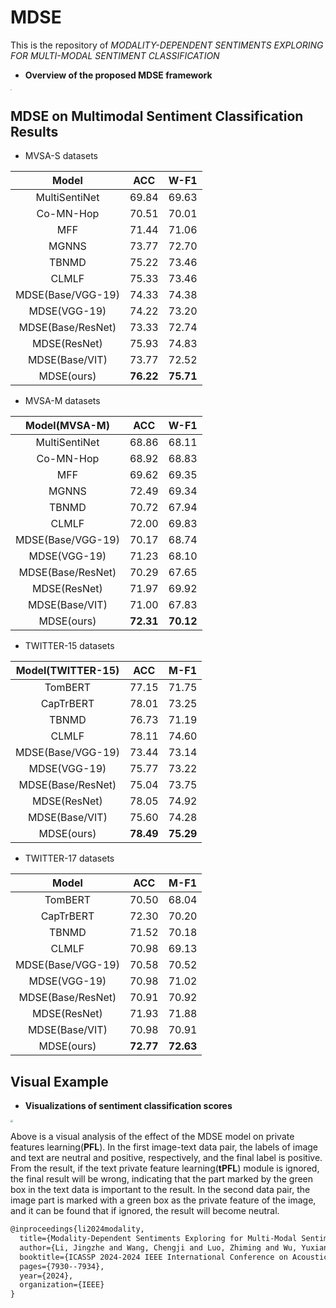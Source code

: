 # MDSE

This is the repository of *MODALITY-DEPENDENT SENTIMENTS EXPLORING FOR MULTI-MODAL SENTIMENT CLASSIFICATION*

* **Overview of the proposed MDSE framework**

<img src="./img/mdse.png" style="zoom:10%;" />

## MDSE on Multimodal Sentiment Classification Results

* MVSA-S datasets

|       Model       |    ACC    |   W-F1    |
| :---------------: | :-------: | :-------: |
|   MultiSentiNet   |   69.84   |   69.63   |
|     Co-MN-Hop     |   70.51   |   70.01   |
|        MFF        |   71.44   |   71.06   |
|       MGNNS       |   73.77   |   72.70   |
|       TBNMD       |   75.22   |   73.46   |
|       CLMLF       |   75.33   |   73.46   |
| MDSE(Base/VGG-19) |   74.33   |   74.38   |
|   MDSE(VGG-19)    |   74.22   |   73.20   |
| MDSE(Base/ResNet) |   73.33   |   72.74   |
|   MDSE(ResNet)    |   75.93   |   74.83   |
|  MDSE(Base/VIT)   |   73.77   |   72.52   |
|    MDSE(ours)     | **76.22** | **75.71** |

* MVSA-M datasets

|   Model(MVSA-M)   |    ACC    |   W-F1    |
| :---------------: | :-------: | :-------: |
|   MultiSentiNet   |   68.86   |   68.11   |
|     Co-MN-Hop     |   68.92   |   68.83   |
|        MFF        |   69.62   |   69.35   |
|       MGNNS       |   72.49   |   69.34   |
|       TBNMD       |   70.72   |   67.94   |
|       CLMLF       |   72.00   |   69.83   |
| MDSE(Base/VGG-19) |   70.17   |   68.74   |
|   MDSE(VGG-19)    |   71.23   |   68.10   |
| MDSE(Base/ResNet) |   70.29   |   67.65   |
|   MDSE(ResNet)    |   71.97   |   69.92   |
|  MDSE(Base/VIT)   |   71.00   |   67.83   |
|    MDSE(ours)     | **72.31** | **70.12** |



* TWITTER-15 datasets 

| Model(TWITTER-15) |    ACC    |   M-F1    |
| :---------------: | :-------: | :-------: |
|      TomBERT      |   77.15   |   71.75   |
|     CapTrBERT     |   78.01   |   73.25   |
|       TBNMD       |   76.73   |   71.19   |
|       CLMLF       |   78.11   |   74.60   |
| MDSE(Base/VGG-19) |   73.44   |   73.14   |
|   MDSE(VGG-19)    |   75.77   |   73.22   |
| MDSE(Base/ResNet) |   75.04   |   73.75   |
|   MDSE(ResNet)    |   78.05   |   74.92   |
|  MDSE(Base/VIT)   |   75.60   |   74.28   |
|    MDSE(ours)     | **78.49** | **75.29** |

* TWITTER-17 datasets

|       Model       |    ACC    |   M-F1    |
| :---------------: | :-------: | :-------: |
|      TomBERT      |   70.50   |   68.04   |
|     CapTrBERT     |   72.30   |   70.20   |
|       TBNMD       |   71.52   |   70.18   |
|       CLMLF       |   70.98   |   69.13   |
| MDSE(Base/VGG-19) |   70.58   |   70.52   |
|   MDSE(VGG-19)    |   70.98   |   71.02   |
| MDSE(Base/ResNet) |   70.91   |   70.92   |
|   MDSE(ResNet)    |   71.93   |   71.88   |
|  MDSE(Base/VIT)   |   70.98   |   70.91   |
|    MDSE(ours)     | **72.77** | **72.63** |

## Visual Example

*  **Visualizations of sentiment classification scores**

<img src="./img/visual_new.png" style="zoom:25%;" />

Above is a visual analysis of the effect of the MDSE model on private features learning(**PFL**). In the first image-text data pair, the labels of image and text are neutral and positive, respectively, and the final label is positive. From the result, if the text private feature learning(**tPFL**) module is ignored, the final result will be wrong, indicating that the part marked by the green box in the text data is important to the result. In the second data pair, the image part is marked with a green box as the private feature of the image, and it can be found that if ignored, the result will become neutral.



```latex
@inproceedings{li2024modality,
  title={Modality-Dependent Sentiments Exploring for Multi-Modal Sentiment Classification},
  author={Li, Jingzhe and Wang, Chengji and Luo, Zhiming and Wu, Yuxian and Jiang, Xingpeng},
  booktitle={ICASSP 2024-2024 IEEE International Conference on Acoustics, Speech and Signal Processing (ICASSP)},
  pages={7930--7934},
  year={2024},
  organization={IEEE}
}
```
